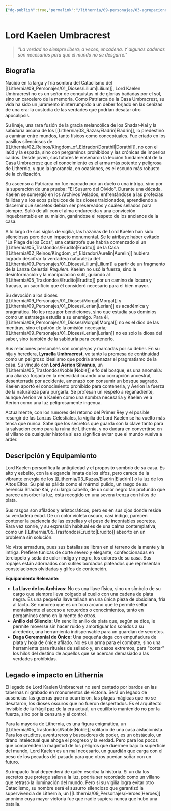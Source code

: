 ```yaml
---
{"dg-publish":true,"permalink":"/lithernia/09-personajes/03-agrupaciones/casa-umbracrest/lord-kaelen-umbracrest/","tags":["lithernia","personajes","Casa Noble","Eldrador","Elfo Oscuro","Shadar-Kai"]}
---
```


# Lord Kaelen Umbracrest

> *"La verdad no siempre libera; a veces, encadena. Y algunas cadenas son necesarias para que el mundo no se desgarre."*

## Biografía

Nacido en la larga y fría sombra del Cataclismo del [[Lithernia/09_Personajes/01_Dioses/Lilium\|Lilium]], Lord Kaelen Umbracrest no es un señor de conquistas ni de glorias bañadas por el sol, sino un carcelero de la memoria. Como Patriarca de la Casa Umbracrest, su vida ha sido un juramento ininterrumpido a un deber forjado en las cenizas de una era: la custodia de las verdades que podrían desatar otro apocalipsis.

Su linaje, una rara fusión de la gracia melancólica de los Shadar-Kai y la sabiduría arcana de los [[Lithernia/03_Razas/Eladrin\|Eladrin]], lo predestinó a caminar entre mundos, tanto físicos como conceptuales. Fue criado en los pasillos silenciosos de [[Lithernia/02_Reinos/Kingdom_of_Eldrador/Dorathil\|Dorathil]], no con el laúd y la espada, sino con pergaminos prohibidos y las crónicas de imperios caídos. Desde joven, sus tutores le enseñaron la lección fundamental de la Casa Umbracrest: que el conocimiento es el arma más potente y peligrosa de Lithernia, y que la ignorancia, en ocasiones, es el escudo más robusto de la civilización.

Su ascenso a Patriarca no fue marcado por un duelo o una intriga, sino por la superación de una prueba: "El Susurro del Olvido". Durante una década, Kaelen se sumergió en los Archivos Velados, enfrentándose a las profecías fallidas y a los ecos psíquicos de los dioses traicionados, aprendiendo a discernir qué secretos debían ser preservados y cuáles sellados para siempre. Salió de allí con el alma endurecida y una convicción inquebrantable en su misión, ganándose el respeto de los ancianos de la casa.

A lo largo de sus siglos de vigilia, las hazañas de Lord Kaelen han sido silenciosas pero de un impacto monumental. Se le atribuye haber evitado "La Plaga de los Ecos", una catástrofe que habría comenzado si un [[Lithernia/05_Trasfondos/Erudito\|Erudito]] de la Casa [[Lithernia/02_Reinos/Kingdom_of_Eldrador/Aurelin\|Aurelin]] hubiera logrado descifrar la verdadera naturaleza del [[Lithernia/09_Personajes/01_Dioses/Lilium\|Lilium]] a partir de un fragmento de la Lanza Celestial *Requiem*. Kaelen no usó la fuerza, sino la desinformación y la manipulación sutil, guiando al [[Lithernia/05_Trasfondos/Erudito\|Erudito]] por un camino de locura y fracaso, un sacrificio que él consideró necesario para el bien mayor.

Su devoción a los dioses [[Lithernia/09_Personajes/01_Dioses/Morgal\|Morgal]] y [[Lithernia/09_Personajes/01_Dioses/Lerian\|Lerian]] es académica y pragmática. No les reza por bendiciones, sino que estudia sus dominios como un estratega estudia a su enemigo. Para él, [[Lithernia/09_Personajes/01_Dioses/Morgal\|Morgal]] no es el dios de las mentiras, sino el patrón de la omisión necesaria; [[Lithernia/09_Personajes/01_Dioses/Lerian\|Lerian]] no es solo la diosa del saber, sino también de la sabiduría para contenerlo.

Sus relaciones personales son complejas y marcadas por su deber. En su hija y heredera, **Lyraella Umbracrest**, ve tanto la promesa de continuidad como un peligroso idealismo que podría amenazar el pragmatismo de la casa. Su vínculo con **Lord Aerion Silvanus**, un [[Lithernia/05_Trasfondos/Noble\|Noble]] elfo del bosque, es una anomalía: una alianza forjada en la necesidad cuando una corrupción ancestral, desenterrada por accidente, amenazó con consumir un bosque sagrado. Kaelen aportó el conocimiento prohibido para contenerla, y Aerion la fuerza de la naturaleza para purgarla. Se profesan un respeto a regañadiente, aunque Aerion ve a Kaelen como una sombra necesaria y Kaelen ve a Aerion como una luz peligrosamente ingenua.

Actualmente, con los rumores del retorno del Primer Rey y el posible resurgir de las Lanzas Celestiales, la vigilia de Lord Kaelen se ha vuelto más tensa que nunca. Sabe que los secretos que guarda son la clave tanto para la salvación como para la ruina de Lithernia, y no dudará en convertirse en el villano de cualquier historia si eso significa evitar que el mundo vuelva a arder.

## Descripción y Equipamiento

Lord Kaelen personifica la antigüedad y el propósito sombrío de su casa. Es alto y esbelto, con la elegancia innata de los elfos, pero carece de la vibrante energía de los [[Lithernia/03_Razas/Eladrin\|Eladrin]] o la luz de los Altos Elfos. Su piel es pálida como el mármol pulido, un rasgo de su herencia Shadar-Kai, y su largo cabello, de un color negro tan profundo que parece absorber la luz, está recogido en una severa trenza con hilos de plata.

Sus rasgos son afilados y aristocráticos, pero es en sus ojos donde reside su verdadera edad. De un color violeta oscuro, casi índigo, parecen contener la paciencia de las estrellas y el peso de incontables secretos. Rara vez sonríe, y su expresión habitual es de una calma contemplativa, como un [[Lithernia/05_Trasfondos/Erudito\|Erudito]] absorto en un problema sin solución.

No viste armadura, pues sus batallas se libran en el terreno de la mente y la intriga. Prefiere túnicas de corte severo y elegante, confeccionadas en terciopelo y seda de color índigo y negro, los colores de su casa. Sus ropajes están adornados con sutiles bordados plateados que representan constelaciones olvidadas y glifos de contención.

**Equipamiento Relevante:**
*   **La Llave de los Archivos:** No es una llave física, sino un símbolo de su cargo que siempre lleva colgado al cuello con una cadena de plata negra. Es una pequeña llave tallada en una única pieza de obsidiana, fría al tacto. Se rumorea que es un foco arcano que le permite sellar mentalmente el acceso a recuerdos o conocimientos, tanto en pergaminos como en la mente de otros.
*   **Anillo del Silencio:** Un sencillo anillo de plata que, según se dice, le permite moverse sin hacer ruido y amortiguar los sonidos a su alrededor, una herramienta indispensable para un guardián de secretos.
*   **Daga Ceremonial de Ónice:** Una pequeña daga con empuñadura de plata y hoja de ónice afilado. No es un arma para el combate, sino una herramienta para rituales de sellado y, en casos extremos, para "cortar" los hilos del destino de aquellos que se acercan demasiado a las verdades prohibidas.

## Legado e impacto en Lithernia

El legado de Lord Kaelen Umbracrest no será cantado por bardos en las tabernas ni grabado en monumentos de victoria. Será un legado de ausencias: las guerras que no ocurrieron, las plagas mágicas que no se desataron, los dioses oscuros que no fueron despertados. Es el arquitecto invisible de la frágil paz de la era actual, un equilibrio mantenido no por la fuerza, sino por la censura y el control.

Para la mayoría de Lithernia, es una figura enigmática, un [[Lithernia/05_Trasfondos/Noble\|Noble]] solitario de una casa aislacionista. Para los eruditos, aventureros y buscadores de poder, es un obstáculo, un tirano intelectual que ahoga el progreso y la verdad. Pero para los pocos que comprenden la magnitud de los peligros que duermen bajo la superficie del mundo, Lord Kaelen es un mal necesario, un guardián que carga con el peso de los pecados del pasado para que otros puedan soñar con un futuro.

Su impacto final dependerá de quién escriba la historia. Si un día los secretos que protege salen a la luz, podría ser recordado como un villano que retrasó la iluminación del mundo. Pero si su vigilia logra evitar otro Cataclismo, su nombre será el susurro silencioso que garantizó la supervivencia de Lithernia, un [[Lithernia/09_Personajes/Heroes\|Heroes]] anónimo cuya mayor victoria fue que nadie supiera nunca que hubo una batalla.
